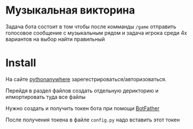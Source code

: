# Музыкальная викторина 

Задача бота состоит в том чтобы после комманды ` /game ` отправить голосовое сообщение с музыкальным рядом и задача игрока среди 4х вариантов на выбор найти правильный 

# Install 

На сайте [pythonanywhere](https://www.pythonanywhere.com/) зарегестрироваться/авторизоваться.

Перейдя в раздел файлов создать отдельную дерикторию и ипмортировать туда все файлы 

Нужно создать и получить токен бота при помощи [BotFather](https://telegram.me/BotFather)

После получения токена в файле ` config.py ` надо вставить этот токен
